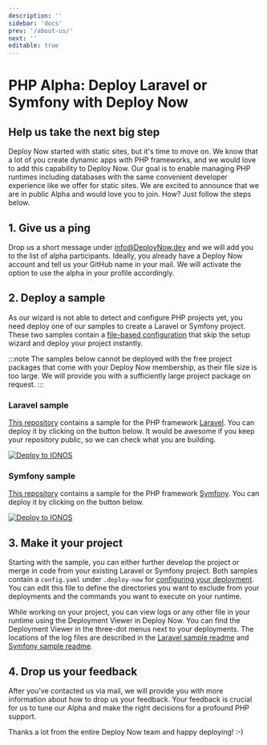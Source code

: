```yaml
---
description: ''
sidebar: 'docs'
prev: '/about-us/'
next: ''
editable: true
---
```


# PHP Alpha: Deploy Laravel or Symfony with Deploy Now

## Help us take the next big step
Deploy Now started with static sites, but it's time to move on. We know that a lot of you create dynamic apps with PHP frameworks, and we would love to add this capability to Deploy Now. Our goal is to enable managing PHP runtimes including databases with the same convenient developer experience like we offer for static sites. We are excited to announce that we are in public Alpha and would love you to join. How? Just follow the steps below.

## 1. Give us a ping
Drop us a short message under [info@DeployNow.dev](mailto:info@DeployNow.dev) and we will add you to the list of alpha participants. Ideally, you already have a Deploy Now account and tell us your GitHub name in your mail. We will activate the option to use the alpha in your profile accordingly.

## 2. Deploy a sample
As our wizard is not able to detect and configure PHP projects yet, you need deploy one of our samples to create a Laravel or Symfony project. These two samples contain a [file-based configuration](/docs/create-sample/#skip-the-wizard-with-a-file-based-configuration) that skip the setup wizard and deploy your project instantly.

:::note 
The samples below cannot be deployed with the free project packages that come with your Deploy Now membership, as their file size is too large. We will provide you with a sufficiently large project package on request.
:::

### Laravel sample
[This repository](https://github.com/ionos-deploy-now/laravel-starter) contains a sample for the PHP framework [Laravel](https://laravel.com/). You can deploy it by clicking on the button below. It would be awesome if you keep your repository public, so we can check what you are building. 

[![Deploy to IONOS](https://images.ionos.space/deploy-now-icons/deploy-to-ionos-btn.svg)](https://ionos.space/setup?repo=https://github.com/ionos-deploy-now/laravel-starter)

### Symfony sample
[This repository](https://github.com/ionos-deploy-now/symfony-starter) contains a sample for the PHP framework [Symfony](https://symfony.com/). You can deploy it by clicking on the button below.

[![Deploy to IONOS](https://images.ionos.space/deploy-now-icons/deploy-to-ionos-btn.svg)](https://ionos.space/setup?repo=https://github.com/ionos-deploy-now/symfony-starter)

## 3. Make it your project
Starting with the sample, you can either further develop the project or merge in code from your existing Laravel or Symfony project. Both samples contain a `config.yaml` under `.deploy-now` for [configuring your deployment](/docs/deployment-configuration/). You can edit this file to define the directories you want to exclude from your deployments and the commands you want to execute on your runtime. 

While working on your project, you can view logs or any other file in your runtime using the Deployment Viewer in Deploy Now. You can find the Deployment Viewer in the three-dot menus next to your deployments. The locations of the log files are described in the [Laravel sample readme](https://github.com/ionos-deploy-now/laravel-starter) and [Symfony sample readme](https://github.com/ionos-deploy-now/symfony-starter).

## 4. Drop us your feedback
After you've contacted us via mail, we will provide you with more information about how to drop us your feedback. Your feedback is crucial for us to tune our Alpha and make the right decisions for a profound PHP support.

Thanks a lot from the entire Deploy Now team and happy deploying! :-)
